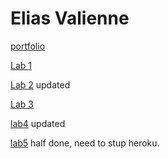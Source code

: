 # Elias Valienne

[portfolio]( https://github.com/BlackElias/2imd-dev-portfolio)

[Lab 1](https://github.com/BlackElias/2imd-dev-portfolio/tree/master/lab1%20-%20git)

[Lab 2](https://github.com/BlackElias/2imd-dev-portfolio/tree/master/lab2) updated

[Lab 3](https://github.com/BlackElias/2imd-dev-portfolio/tree/master/lab3) 

[lab4](https://github.com/BlackElias/2imd-dev-portfolio/tree/master/lab4) updated

[lab5](https://github.com/BlackElias/2imd-dev-portfolio/tree/master/lab5) half done, need to stup heroku.